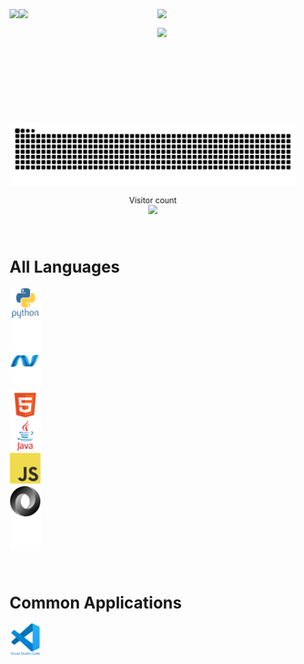 <link rel="stylesheet" href="./css/style2.css" />

<!-- my stats -->
<p>
    <a href="#">
        <img height=200 align="left"
            src="https://my-stats-43gk.vercel.app/api?username=jakefrommars64&show_icons=true&theme=cobalt&show=discussions_answered&include_all_commits=true" />
    </a>
    <a href="#">
        <img height=200 align="left"
            src="https://my-stats-43gk.vercel.app/api/top-langs/?username=jakefrommars64&langs_count=8&layout=donut&theme=cobalt&size_weight=0.5&count_weight=0.5" />
    </a>
</p>
<!-- top langs -->
<p>

</p>
<!-- streak stats -->
<p align="center">
    <img height=202
        src="https://github-readme-streak-stats-git-main-davids-projects-ad77adcc.vercel.app/?user=blocage&theme=cobalt" />
</p>
<!-- trophies -->
<p align="center">
    <img height=97
        src="https://github-profile-trophy.vercel.app/?username=jakefrommars64&theme=cobalt&no-frame=true&title=Stars,Followers,Commits&col badgeumn=-1" />
</p>
<!-- snake -->
<a href=#><img src="github-user-contribution.svg"></a>

<!-- visitor count -->
<p align="center">
    Visitor count<br>
    <img src="https://profile-counter.glitch.me/_jakefrommars64/count.svg" />
</p>

<!-- `github-user-contribution.svg` generated courtesy of [snk](https://platane.me/snk/) -->

<div class="container">
<div class="row">
<div class="col badge">

# <br>All Languages

</div>
</div>
<div class="row">
<div class="col badge">
    <img src="devicon-master/icons/python/python-original-wordmark.svg" title="Python" alt="Python"
    width="55" height="55" />
</div>
<div class="col badge">
    <img src="devicon-master/icons/denojs/denojs-original-wordmark-white.svg" title="DenoJS" alt="DenoJS"
    width="55" height="55" />
</div>
<div class="col badge">
    <img src="devicon-master/icons/dot-net/dot-net-original-wordmark-white.svg" title="Dot Net" alt="Dot Net"
    width="55" height="55" />
</div>
<div class="col badge">
    <img src="devicon-master/icons/html5/html5-original-wordmark-white.svg" title="HTML 5" alt="HTML 5"
    width="55" height="55" />
</div>
<div class="col badge">
    <img src="devicon-master/icons/java/java-original-wordmark.svg" title="Java" alt="Java"
    width="55" height="55" />
</div>
<div class="col badge">
    <img src="devicon-master/icons/javascript/javascript-original.svg" title="Javascript" alt="Javascript"
    width="55" height="55" />
</div>
<div class="col badge">
    <img src="devicon-master/icons/json/json-original.svg" title="JSON" alt="JSON"
    width="55" height="55" />
</div>
<div class="col badge">
    <img src="devicon-master/icons/markdown/markdown-original-white.svg" title="Markdown" alt="Markdown"
    width="55" height="55" />
</div>
</div>
<div class="row">
<div class="col badge">

# <br>Common Applications

</div>
</div>
<div class="row">
<div class="col badge">
    <img src="devicon-master/icons/vscode/vscode-original-wordmark.svg" title="VSCode" alt="VSCode"
    width="55" height="55" />
</div>
</div>
</div>
